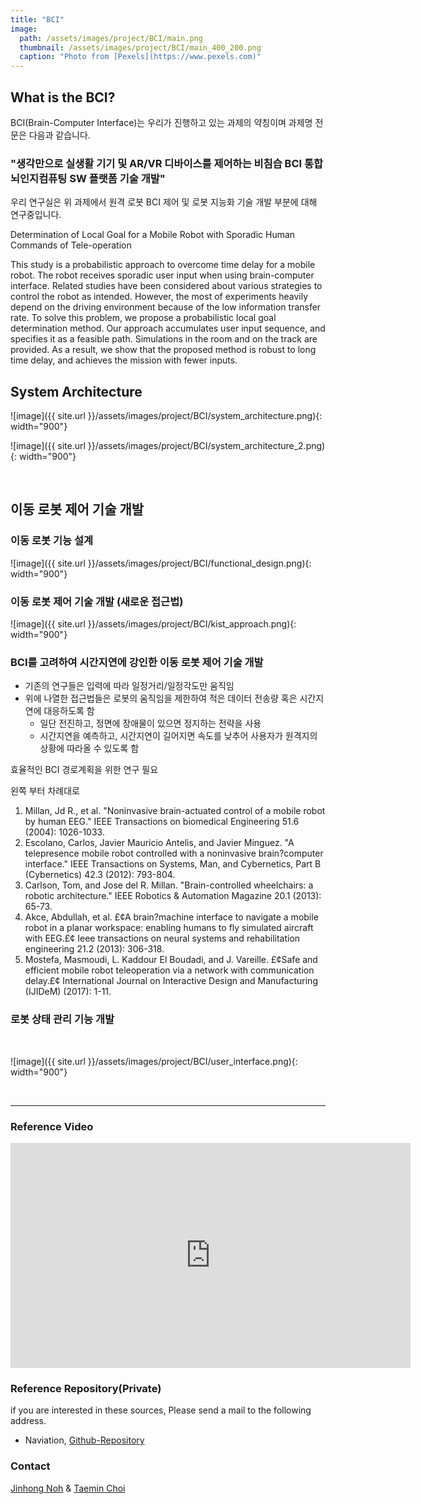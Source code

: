 ```yaml
---
title: "BCI"
image: 
  path: /assets/images/project/BCI/main.png
  thumbnail: /assets/images/project/BCI/main_400_200.png
  caption: "Photo from [Pexels](https://www.pexels.com)"
---
```


## What is the BCI?

BCI(Brain-Computer Interface)는 우리가 진행하고 있는 과제의 약칭이며 과제명 전문은 다음과 같습니다.

### **"생각만으로 실생활 기기 및 AR/VR 디바이스를 제어하는 비침습 BCI 통합 뇌인지컴퓨팅 SW 플랫폼 기술 개발"**



우리 연구실은 위 과제에서 원격 로봇 BCI 제어 및 로봇 지능화 기술 개발 부분에 대해 연구중입니다.

Determination of Local Goal for a Mobile Robot with Sporadic Human Commands of Tele-operation

This study is a probabilistic approach to overcome time delay for a mobile robot. The robot receives sporadic user input when using brain-computer interface. Related studies have been considered about various strategies to control the robot as intended. However, the most of experiments heavily depend on the driving environment because of the low information transfer rate. To solve this problem, we propose a probabilistic local goal determination method. Our approach accumulates user input sequence, and specifies it as a feasible path. Simulations in the room and on the track are provided. As a result, we show that the proposed method is robust to long time delay, and achieves the mission with fewer inputs.

## System Architecture

![image]({{ site.url }}/assets/images/project/BCI/system_architecture.png){: width="900"}

![image]({{ site.url }}/assets/images/project/BCI/system_architecture_2.png){: width="900"}

<br>

## 이동 로봇 제어 기술 개발

### 이동 로봇 기능 설계

![image]({{ site.url }}/assets/images/project/BCI/functional_design.png){: width="900"}<br>

### 이동 로봇 제어 기술 개발 (새로운 접근법)

![image]({{ site.url }}/assets/images/project/BCI/kist_approach.png){: width="900"}<br>

### BCI를 고려하여 시간지연에 강인한 이동 로봇 제어 기술 개발

- 기존의 연구들은 입력에 따라 일정거리/일정각도만 움직임
- 위에 나열한 접근법들은 로봇의 움직임을 제한하여 적은 데이터 전송량 혹은 시간지연에 대응하도록 함
  - 일단 전진하고, 정면에 장애물이 있으면 정지하는 전략을 사용
  - 시간지연을 예측하고, 시간지연이 길어지면 속도를 낮추어 사용자가 원격지의 상황에 따라올 수 있도록 함

효율적인 BCI 경로계획을 위한 연구 필요

왼쪽 부터 차례대로 

1. Millan, Jd R., et al. "Noninvasive brain-actuated control of a mobile robot by human EEG." IEEE Transactions on biomedical Engineering 51.6 (2004): 1026-1033.
2. Escolano, Carlos, Javier Mauricio Antelis, and Javier Minguez. "A telepresence mobile robot controlled with a noninvasive brain?computer interface." IEEE Transactions on Systems, Man, and Cybernetics, Part B (Cybernetics) 42.3 (2012): 793-804.
3. Carlson, Tom, and Jose del R. Millan. "Brain-controlled wheelchairs: a robotic architecture." IEEE Robotics & Automation Magazine 20.1 (2013): 65-73.
4. Akce, Abdullah, et al. £¢A brain?machine interface to navigate a mobile robot in a planar workspace: enabling humans to fly simulated aircraft with EEG.£¢ Ieee transactions on neural systems and rehabilitation engineering 21.2 (2013): 306-318.
5. Mostefa, Masmoudi, L. Kaddour El Boudadi, and J. Vareille. £¢Safe and efficient mobile robot teleoperation via a network with communication delay.£¢ International Journal on Interactive Design and Manufacturing (IJIDeM) (2017): 1-11.

### 로봇 상태 관리 기능 개발

<br>

![image]({{ site.url }}/assets/images/project/BCI/user_interface.png){: width="900"}

<br>

------

### Reference Video

<html>
<head></head>
<body>
<iframe width="640" height="360" src="https://youtube.com/watch?v=L7DKpeUkO6Y" frameborder="0" allow="autoplay; encrypted-media" allowfullscreen></iframe>
</body>
</html>
<br>

### Reference Repository(Private)

if you are interested in these sources, Please send a mail to the following address.

- Naviation, [Github-Repository](https://github.com/Taemin0707/navigation)

### Contact

[Jinhong Noh](https://shri-lab-kist.github.io/people/jinhong) & [Taemin Choi](https://shri-lab-kist.github.io/people/taemin)